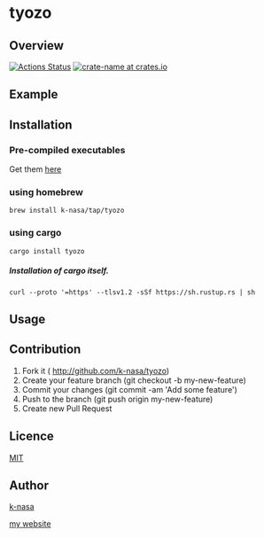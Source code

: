 # tyozo

## Overview

[![Actions Status](https://github.com/k-nasa/tyozo/workflows/CI/badge.svg)](https://github.com/k-nasa/tyozo/actions)
[![crate-name at crates.io](https://img.shields.io/crates/v/tyozo.svg)](https://crates.io/crates/tyozo)


## Example


## Installation

### Pre-compiled executables

Get them [here](https://github.com/k-nasa/tyozo/releases)

### using homebrew

```
brew install k-nasa/tap/tyozo
```

### using cargo

```
cargo install tyozo
```

##### Installation of cargo itself.

```
curl --proto '=https' --tlsv1.2 -sSf https://sh.rustup.rs | sh
```

## Usage


## Contribution

1. Fork it ( http://github.com/k-nasa/tyozo)
2. Create your feature branch (git checkout -b my-new-feature)
3. Commit your changes (git commit -am 'Add some feature')
4. Push to the branch (git push origin my-new-feature)
5. Create new Pull Request

## Licence

[MIT](https://github.com/k-nasa/prf/blob/master/LICENCE)

## Author

[k-nasa](https://github.com/k-nasa)

[my website](https://k-nasa.me)
